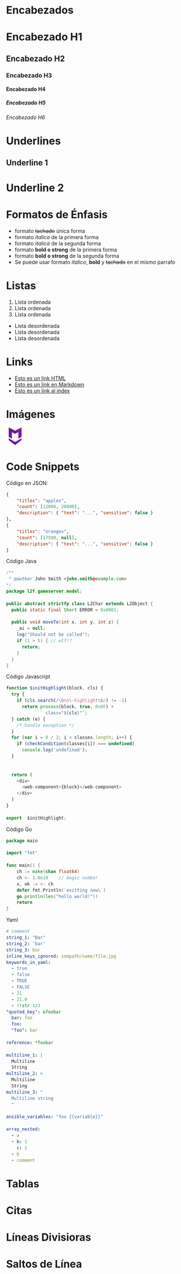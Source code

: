 # Encabezados
# Encabezado H1
## Encabezado H2
### Encabezado H3
#### Encabezado H4
##### Encabezado H5
###### Encabezado H6

#
# Underlines
Underline 1
-----------
Underline 2
===========

# Formatos de Énfasis
- formato ~~tachado~~ única forma
- formato *italica* de la primera forma
- formato _italica_ de la segunda forma
- formato **bold o strong** de la primera forma
- formato __bold o strong__ de la segunda forma
- Se puede usar formato *italico*, **bold** y ~~tachado~~ en el mismo parrafo

# Listas
1. Lista ordenada
2. Lista ordenada
3. Lista ordenada

- Lista desordenada
- Lista desordenada
- Lista desordenada

# Links
- <a href="http://www.google.com">Esto es un link HTML</a>
- [Esto es un link en Markdown](http://www.google.com)
- [Esto es un link al index](index.html)

# Imágenes
![Logo Hithub](https://github.com/adam-p/markdown-here/raw/master/src/common/images/icon48.png)

# Code Snippets
Código en JSON:
```JSON
{
    "titles": "apples",
    "count": [12000, 20000],
    "description": { "text": "...", "sensitive": false }
},
{
    "titles": "oranges",
    "count": [17500, null],
    "description": { "text": "...", "sensitive": false }
}
```
Código Java
```Java
/**
 * @author John Smith <john.smith@example.com>
*/
package l2f.gameserver.model;

public abstract strictfp class L2Char extends L2Object {
  public static final Short ERROR = 0x0001;

  public void moveTo(int x, int y, int z) {
    _ai = null;
    log("Should not be called");
    if (1 > 5) { // wtf!?
      return;
    }
  }
}
```
Código Javascript
```Javascript
function $initHighlight(block, cls) {
  try {
    if (cls.search(/\bno\-highlight\b/) != -1)
      return process(block, true, 0x0F) +
             ` class="${cls}"`;
  } catch (e) {
    /* handle exception */
  }
  for (var i = 0 / 2; i < classes.length; i++) {
    if (checkCondition(classes[i]) === undefined)
      console.log('undefined');
  }


  return (
    <div>
      <web-component>{block}</web-component>
    </div>
  )
}

export  $initHighlight;
```
Código Go
```Go
package main

import "fmt"

func main() {
    ch := make(chan float64)
    ch <- 1.0e10    // magic number
    x, ok := <- ch
    defer fmt.Println(`exitting now\`)
    go println(len("hello world!"))
    return
}
```
Yaml
```YAML
# comment
string_1: "Bar"
string_2: 'bar'
string_3: bar
inline_keys_ignored: sompath/name/file.jpg
keywords_in_yaml:
  - true
  - false
  - TRUE
  - FALSE
  - 21
  - 21.0
  - !!str 123
"quoted_key": &foobar
  bar: foo
  foo:
  "foo": bar

reference: *foobar

multiline_1: |
  Multiline
  String
multiline_2: >
  Multiline
  String
multiline_3: "
  Multiline string
  "

ansible_variables: "foo {{variable}}"

array_nested:
  - a
  - b: 1
    c: 2
  - b
  - comment
```

# Tablas


# Citas


# Líneas Divisioras


# Saltos de Línea


